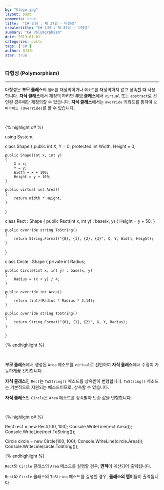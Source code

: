 ```yaml
---
bg: "Clogo.jpg"
layout: post
comments: true
title:  "C# 강좌 : 제 37강 - 다형성"
crawlertitle: "C# 강좌 : 제 37강 - 다형성"
summary: "C# Polymorphism"
date: 2019-01-01
categories: posts
tags: ['C#']
author: 윤대희
star: true
---
```


### 다형성 (Polymorphism) ###
----------
다형성은 **부모 클래스**의 `멤버`를 재정의하거나 `메소드`를 재정의하지 않고 상속할 때 사용합니다. **자식 클래스**에서 재정의 하려면 **부모 클래스**에서 `virtual` 또는 `abstract`로 선언된 경우에만 재정의할 수 있습니다. **자식 클래스**에서는 `override` 키워드를 통하여 `오버라이드 (Override)`를 할 수 있습니다.

<br>

{% highlight c# %}

using System;

class Shape
{
    public int X, Y = 0;
    protected int Width, Height = 0;

    public Shape(int x, int y)
    {
        X = x;
        Y = y;
        Width = x + 100;
        Height = y + 100;
    }

    public virtual int Area()
    {
        return Width * Height;
    }
}

class Rect : Shape
{
    public Rect(int x, int y) : base(x, y)
    {
        Height = y + 50;
    }

    public override string ToString()
    {
        return String.Format("{0}, {1}, {2}, {3}", X, Y, Width, Height);
    }
}

class Circle : Shape
{
    private int Radius;

    public Circle(int x, int y) : base(x, y)
    {
        Radius = (x + y) / 4;
    }

    public override int Area()
    {
        return (int)(Radius * Radius * 3.14);
    }

    public override string ToString()
    {
        return String.Format("{0}, {1}, {2}", X, Y, Radius);
    }
}

{% endhighlight %}

<br>

**부모 클래스**에서 생성된 `Area` 메소드를 `virtual`로 선언하여 **자식 클래스**에서 수정이 가능하게끔 선언합니다.

**자식 클래스**인 `Rect`는 `ToString()` 메소드를 상속받아 변형합니다. `ToString()` 메소드는 기본적으로 지원되는 메소드이므로, 상속할 수 있습니다.

**자식 클래스**인 `Circle`은 `Area` 메소드를 상속받아 반환 값을 변형합니다.

<br>

{% highlight c# %}

Rect rect = new Rect(100, 100);
Console.WriteLine(rect.Area());
Console.WriteLine(rect.ToString());

Circle circle = new Circle(100, 100);
Console.WriteLine(circle.Area());
Console.WriteLine(circle.ToString());

{% endhighlight %}

`Rect`와 `Circle` 클래스의 `Area` 메소드를 실행할 경우, **면적**이 계산되어 출력됩니다.

`Rect`와 `Circle` 클래스의 `ToString` 메소드를 실행할 경우, **클래스의 멤버**들이 출력됩니다.


